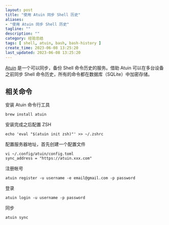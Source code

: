 ```yaml
---
layout: post
title: "使用 Atuin 同步 Shell 历史"
aliases:
- "使用 Atuin 同步 Shell 历史"
tagline: ""
description: ""
category: 经验总结
tags: [ shell, atuin, bash, bash-history ]
create_time: 2023-06-08 13:25:20
last_updated: 2023-06-08 13:25:20
---
```


[Atuin](https://atuin.sh/) 是一个可以同步，备份 Shell 命令历史的服务。借助 Atuin 可以在多台设备之前同步 Shell 命令历史，所有的命令都在数据库（SQLite）中加密存储。

## 相关命令

安装 Atuin 命令行工具

```
brew install atuin
```

安装完成之后配置 ZSH

```
echo 'eval "$(atuin init zsh)"' >> ~/.zshrc
```

配置服务器地址，首先创建一个配置文件

```
vi ~/.config/atuin/config.toml
sync_address = "https://atuin.xxx.com"
```

注册帐号

```
atuin register -u username -e email@gmail.com -p password
```

登录

```
atuin login -u username -p password
```

同步

```
atuin sync
```

